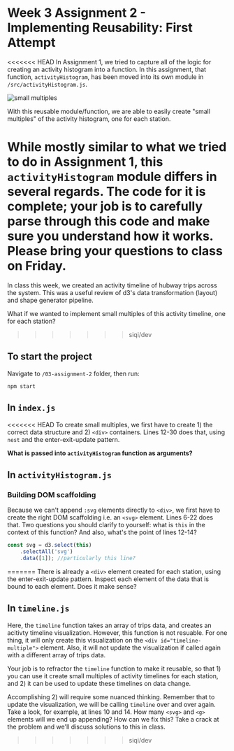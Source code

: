 # Week 3 Assignment 2 - Implementing Reusability: First Attempt

<<<<<<< HEAD
In Assignment 1, we tried to capture all of the logic for creating an activity histogram into a function. In this assignment, that function, `activityHistogram`, has been moved into its own module in `/src/activityHistogram.js`.

![small multiples](./small-multiples.jpg?raw=true "small multiples")

With this reusable module/function, we are able to easily create "small multiples" of the activity histogram, one for each station.

While mostly similar to what we tried to do in Assignment 1, this `activityHistogram` module differs in several regards. **The code for it is complete; your job is to carefully parse through this code and make sure you understand how it works.** Please bring your questions to class on Friday.
=======
In class this week, we created an activity timeline of hubway trips across the system. This was a useful review of d3's data transformation (layout) and shape generator pipeline.

What if we wanted to implement small multiples of this activity timeline, one for each station?
>>>>>>> siqi/dev

## To start the project
Navigate to `/03-assignment-2` folder, then run:
```
npm start
```

## In `index.js`
<<<<<<< HEAD
To create small multiples, we first have to create 1) the correct data structure and 2) `<div>` containers. Lines 12-30 does that, using `nest` and the enter-exit-update pattern.

**What is passed into `activityHistogram` function as arguments?**

## In `activityHistogram.js`

### Building DOM scaffolding
Because we can't append `:svg` elements directly to `<div>`, we first have to create the right DOM scaffolding i.e. an `<svg>` element. Lines 6-22 does that. Two questions you should clarify to yourself: what is `this` in the context of this function? And also, what's the point of lines 12-14?

```js
const svg = d3.select(this)
	.selectAll('svg')
	.data([1]); //particularly this line?
```

=======
There is already a `<div>` element created for each station, using the enter-exit-update pattern. Inspect each element of the data that is bound to each element. Does it make sense?

## In `timeline.js`
Here, the `timeline` function takes an array of trips data, and creates an acitivty timeline visualization. However, this function is not resuable. For one thing, it will only create this visualization on the `<div id="timeline-multiple">` element. Also, it will not update the visualization if called again with a different array of trips data.

Your job is to refractor the `timeline` function to make it reusable, so that 1) you can use it create small multiples of activity timelines for each station, and 2) it can be used to update these timelines on data change.

Accomplishing 2) will require some nuanced thinking. Remember that to update the visualization, we will be calling `timeline` over and over again. Take a look, for example, at lines 10 and 14. How many `<svg>` and `<g>` elements will we end up appending? How can we fix this? Take a crack at the problem and we'll discuss solutions to this in class.
>>>>>>> siqi/dev
